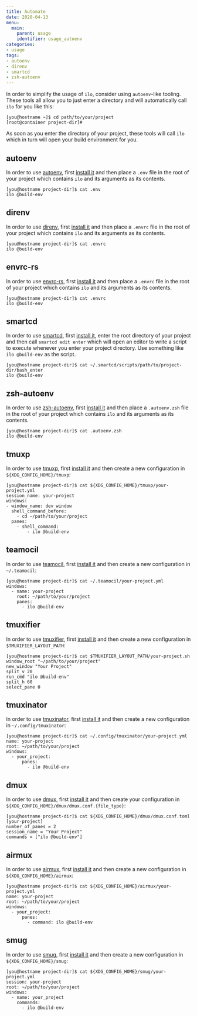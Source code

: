 ```yaml
---
title: Automate
date: 2020-04-13
menu:
  main:
    parent: usage
    identifier: usage_autoenv
categories:
- usage
tags:
- autoenv
- direnv
- smartcd
- zsh-autoenv
---
```


In order to simplify the usage of `ilo`, consider using `autoenv`-like tooling. These tools all allow you to just enter a directory and will automatically call `ilo` for you like this:

```console
[you@hostname ~]$ cd path/to/your/project
[root@container project-dir]#
```

As soon as you enter the directory of your project, these tools will call `ilo` which in turn will open your build environment for you.

## autoenv

In order to use [autoenv](https://github.com/inishchith/autoenv), first [install it](https://github.com/inishchith/autoenv#install) and then place a `.env` file in the root of your project which contains `ilo` and its arguments as its contents.

```console
[you@hostname project-dir]$ cat .env
ilo @build-env
```

## direnv

In order to use [direnv](https://direnv.net/), first [install it](https://direnv.net/#basic-installation) and then place a `.envrc` file in the root of your project which contains `ilo` and its arguments as its contents.

```console
[you@hostname project-dir]$ cat .envrc
ilo @build-env
```

## envrc-rs

In order to use [envrc-rs](https://github.com/roxma/envrc-rs), first [install it](https://github.com/roxma/envrc-rs#install) and then place a `.envrc` file in the root of your project which contains `ilo` and its arguments as its contents.

```console
[you@hostname project-dir]$ cat .envrc
ilo @build-env
```

## smartcd

In order to use [smartcd](https://github.com/cxreg/smartcd), first [install it](https://github.com/cxreg/smartcd#ok-how-do-i-use-it), enter the root directory of your project and then call `smartcd edit enter` which will open an editor to write a script to execute whenever you enter your project directory. Use something like `ilo @build-env` as the script.

```console
[you@hostname project-dir]$ cat ~/.smartcd/scripts/path/to/project-dir/bash_enter
ilo @build-env
```

## zsh-autoenv

In order to use [zsh-autoenv](https://github.com/Tarrasch/zsh-autoenv), first [install it](https://github.com/Tarrasch/zsh-autoenv#installation) and then place a `.autoenv.zsh` file in the root of your project which contains `ilo` and its arguments as its contents.

```console
[you@hostname project-dir]$ cat .autoenv.zsh
ilo @build-env
```

## tmuxp

In order to use [tmuxp](https://github.com/tmux-python/tmuxp), first [install it](https://github.com/tmux-python/tmuxp#installation) and then create a new configuration in `${XDG_CONFIG_HOME}/tmuxp`:

```console
[you@hostname project-dir]$ cat ${XDG_CONFIG_HOME}/tmuxp/your-project.yml
session_name: your-project
windows:
- window_name: dev window
  shell_command_before:
    - cd ~/path/to/your/project
  panes:
    - shell_command:
        - ilo @build-env
```

## teamocil

In order to use [teamocil](https://github.com/remi/teamocil), first [install it](https://github.com/remi/teamocil#installation) and then create a new configuration in `~/.teamocil`:

```console
[you@hostname project-dir]$ cat ~/.teamocil/your-project.yml
windows:
  - name: your-project
    root: ~/path/to/your/project
    panes:
      - ilo @build-env
```

## tmuxifier

In order to use [tmuxifier](https://github.com/jimeh/tmuxifier), first [install it](https://github.com/jimeh/tmuxifier#installation) and then create a new configuration in `$TMUXIFIER_LAYOUT_PATH`:

```console
[you@hostname project-dir]$ cat $TMUXIFIER_LAYOUT_PATH/your-project.sh
window_root "~/path/to/your/project"
new_window "Your Project"
split_v 20
run_cmd "ilo @build-env"
split_h 60
select_pane 0
```

## tmuxinator

In order to use [tmuxinator](https://github.com/tmuxinator/tmuxinator), first [install it](https://github.com/tmuxinator/tmuxinator#installation) and then create a new configuration in `~/.config/tmuxinator`:

```console
[you@hostname project-dir]$ cat ~/.config/tmuxinator/your-project.yml
name: your-project
root: ~/path/to/your/project
windows:
  - your_project:
      panes:
        - ilo @build-env
```

## dmux

In order to use [dmux](https://github.com/zdcthomas/dmux), first [install it](https://github.com/zdcthomas/dmux#installation) and then create your configuration in `${XDG_CONFIG_HOME}/dmux/dmux.conf.{file_type}`:

```console
[you@hostname project-dir]$ cat ${XDG_CONFIG_HOME}/dmux/dmux.conf.toml
[your-project]
number_of_panes = 2
session_name = "Your Project"
commands = ["ilo @build-env"]
```

## airmux

In order to use [airmux](https://github.com/dermoumi/airmux), first [install it](https://github.com/dermoumi/airmux#installation) and then create a new configuration in `${XDG_CONFIG_HOME}/airmux`:

```console
[you@hostname project-dir]$ cat ${XDG_CONFIG_HOME}/airmux/your-project.yml
name: your-project
root: ~/path/to/your/project
windows:
  - your_project:
      panes:
        - command: ilo @build-env
```

## smug

In order to use [smug](https://github.com/ivaaaan/smug), first [install it](https://github.com/ivaaaan/smug#installation) and then create a new configuration in `${XDG_CONFIG_HOME}/smug`:

```console
[you@hostname project-dir]$ cat ${XDG_CONFIG_HOME}/smug/your-project.yml
session: your-project
root: ~/path/to/your/project
windows:
  - name: your_project
    commands:
      - ilo @build-env
```
